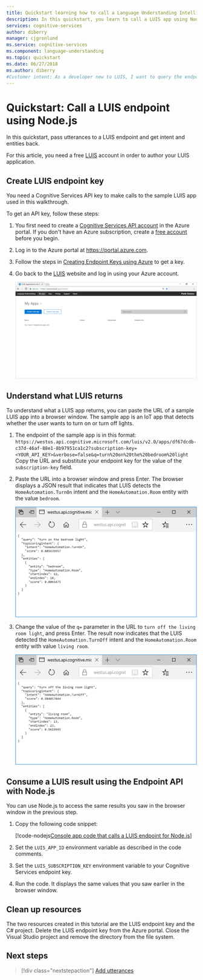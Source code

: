 ```yaml
---
title: Quickstart learning how to call a Language Understanding Intelligent Services (LUIS) app using Node.js | Microsoft Docs
description: In this quickstart, you learn to call a LUIS app using Node.js.
services: cognitive-services
author: diberry
manager: cjgronlund
ms.service: cognitive-services
ms.component: language-understanding
ms.topic: quickstart
ms.date: 06/27/2018
ms.author: diberry
#Customer intent: As a developer new to LUIS, I want to query the endpoint of a published model using Node.js. 
---
```


# Quickstart: Call a LUIS endpoint using Node.js
In this quickstart, pass utterances to a LUIS endpoint and get intent and entities back.

<!-- green checkmark -->
<!--
> [!div class="checklist"]
> * Create LUIS subscription and copy key value for later use
> * View LUIS endpoint results from browser to public sample IoT app
> * Create Visual Studio C# console app to make HTTPS call to LUIS endpoint
-->

For this article, you need a free [LUIS](luis-reference-regions.md#luis-website) account in order to author your LUIS application.

<a name="create-luis-subscription-key"></a>
## Create LUIS endpoint key
You need a Cognitive Services API key to make calls to the sample LUIS app used in this walkthrough. 

To get an API key, follow these steps: 

1. You first need to create a [Cognitive Services API account](https://docs.microsoft.com/azure/cognitive-services/cognitive-services-apis-create-account) in the Azure portal. If you don't have an Azure subscription, create a [free account](https://azure.microsoft.com/free/?WT.mc_id=A261C142F) before you begin.

2. Log in to the Azure portal at https://portal.azure.com. 

3. Follow the steps in [Creating Endpoint Keys using Azure](./luis-how-to-azure-subscription.md) to get a key.

4. Go back to the [LUIS](luis-reference-regions.md) website and log in using your Azure account. 

    [![](media/luis-get-started-node-get-intent/app-list.png "Screenshot of app list")](media/luis-get-started-node-get-intent/app-list.png)

## Understand what LUIS returns

To understand what a LUIS app returns, you can paste the URL of a sample LUIS app into a browser window. The sample app is an IoT app that detects whether the user wants to turn on or turn off lights.

1. The endpoint of the sample app is in this format: `https://westus.api.cognitive.microsoft.com/luis/v2.0/apps/df67dcdb-c37d-46af-88e1-8b97951ca1c2?subscription-key=<YOUR_API_KEY>&verbose=false&q=turn%20on%20the%20bedroom%20light` Copy the URL and substitute your endpoint key for the value of the `subscription-key` field.
2. Paste the URL into a browser window and press Enter. The browser displays a JSON result that indicates that LUIS detects the `HomeAutomation.TurnOn` intent and the `HomeAutomation.Room` entity with the value `bedroom`.

    ![JSON result detects the intent TurnOn](./media/luis-get-started-node-get-intent/turn-on-bedroom.png)
3. Change the value of the `q=` parameter in the URL to `turn off the living room light`, and press Enter. The result now indicates that the LUIS detected the `HomeAutomation.TurnOff` intent and the `HomeAutomation.Room` entity with value `living room`. 

    ![JSON result detects the intent TurnOff](./media/luis-get-started-node-get-intent/turn-off-living-room.png)


## Consume a LUIS result using the Endpoint API with Node.js

You can use Node.js to access the same results you saw in the browser window in the previous step.

1. Copy the following code snippet:

   [!code-nodejs[Console app code that calls a LUIS endpoint for Node.js](~/samples-luis/documentation-samples/endpoint-api-samples/node/call-endpoint.js)]

2. Set the `LUIS_APP_ID` environment variable as described in the code comments. 

3. Set the `LUIS_SUBSCRIPTION_KEY` environment variable to your Cognitive Services endpoint key.

4. Run the code. It displays the same values that you saw earlier in the browser window.
<!-- 
![Console window displays JSON result from LUIS](./media/luis-get-started-Node.js-get-intent/console-turn-on.png)
-->

## Clean up resources
The two resources created in this tutorial are the LUIS endpoint key and the C# project. Delete the LUIS endpoint key from the Azure portal. Close the Visual Studio project and remove the directory from the file system. 

## Next steps
> [!div class="nextstepaction"]
> [Add utterances](luis-get-started-node-add-utterance.md)